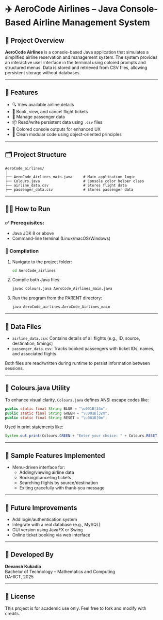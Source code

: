 # ✈️ AeroCode Airlines – Java Console-Based Airline Management System

## 📌 Project Overview

**AeroCode Airlines** is a console-based Java application that simulates a simplified airline reservation and management system. The system provides an interactive user interface in the terminal using colored prompts and structured menus. Data is stored and retrieved from CSV files, allowing persistent storage without databases.

---

## 🎯 Features

- 🔍 View available airline details
- 🎫 Book, view, and cancel flight tickets
- 👤 Manage passenger data
- 📦 Read/write persistent data using `.csv` files
- 🌈 Colored console outputs for enhanced UX
- 🧹 Clean modular code using object-oriented principles

---

## 🗂️ Project Structure

```
AeroCode_airlines/
│
├── AeroCode_Airlines_main.java     # Main application logic
├── Colours.java                    # Console color helper class
├── airline_data.csv                # Stores flight data
├── passenger_data.csv              # Stores passenger data
```

---

## 🧑‍💻 How to Run

### ✅ Prerequisites:
- Java JDK 8 or above
- Command-line terminal (Linux/macOS/Windows)

### 🔧 Compilation

1. Navigate to the project folder:
   ```bash
   cd AeroCode_airlines
   ```

2. Compile both Java files:
   ```bash
   javac Colours.java AeroCode_Airlines_main.java
   ```

3. Run the program from the PARENT directory:
   ```bash
   java AeroCode_airlines.AeroCode_Airlines_main
   ```

---

## 📁 Data Files

- `airline_data.csv`: Contains details of all flights (e.g., ID, source, destination, timings)
- `passenger_data.csv`: Tracks booked passengers with ticket IDs, names, and associated flights

Both files are read/written during runtime to persist information between sessions.

---

## 🌈 Colours.java Utility

To enhance visual clarity, `Colours.java` defines ANSI escape codes like:

```java
public static final String BLUE = "\u001B[34m";
public static final String GREEN = "\u001B[32m";
public static final String RESET = "\u001B[0m";
```

Used in print statements like:
```java
System.out.print(Colours.GREEN + "Enter your choice: " + Colours.RESET);
```

---

## 📌 Sample Features Implemented

- Menu-driven interface for:
  - Adding/viewing airline data
  - Booking/canceling tickets
  - Searching flights by source/destination
  - Exiting gracefully with thank-you message

---

## 🚀 Future Improvements

- Add login/authentication system
- Integrate with a real database (e.g., MySQL)
- GUI version using JavaFX or Swing
- Online ticket booking via web interface

---

## 👤 Developed By

**Devansh Kukadia**  
Bachelor of Technology – Mathematics and Computing  
DA-IICT, 2025

---

## 📜 License

This project is for academic use only. Feel free to fork and modify with credits.

